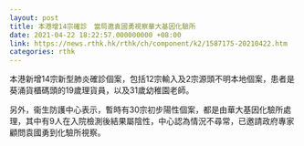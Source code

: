 ```yaml
---
layout: post
title: 本港增14宗確診　當局邀袁國勇視察華大基因化驗所
date: 2021-04-22 18:22:57.000000000 +08:00
link: https://news.rthk.hk/rthk/ch/component/k2/1587175-20210422.htm
categories: rthk
---
```


本港新增14宗新型肺炎確診個案，包括12宗輸入及2宗源頭不明本地個案，患者是葵涌貨櫃碼頭的19歲理貨員，以及31歲幼稚園老師。

另外，衞生防護中心表示，暫時有30宗初步陽性個案，都是由華大基因化驗所處理，其中有9人在入院檢測後結果屬陰性，中心認為情況不尋常，已邀請政府專家顧問袁國勇到化驗所視察。
